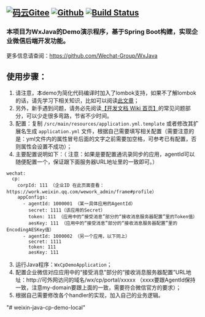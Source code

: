 [![码云Gitee](https://gitee.com/binary/weixin-java-cp-demo/badge/star.svg?theme=blue)](https://gitee.com/binary/weixin-java-cp-demo)
[![Github](http://github-svg-buttons.herokuapp.com/star.svg?user=binarywang&repo=weixin-java-cp-demo&style=flat&background=1081C1)](https://github.com/binarywang/weixin-java-cp-demo)
[![Build Status](https://travis-ci.org/binarywang/weixin-java-cp-demo.svg?branch=master)](https://travis-ci.org/binarywang/weixin-java-cp-demo)
-----------------------

### 本项目为WxJava的Demo演示程序，基于Spring Boot构建，实现企业微信后端开发功能。
更多信息请查阅：https://github.com/Wechat-Group/WxJava

## 使用步骤：
1. 请注意，本demo为简化代码编译时加入了lombok支持，如果不了解lombok的话，请先学习下相关知识，比如可以阅读[此文章](https://mp.weixin.qq.com/s/cUc-bUcprycADfNepnSwZQ)；
1. 另外，新手遇到问题，请务必先阅读[【开发文档 Wiki 首页】](https://github.com/Wechat-Group/WxJava/wiki)的常见问题部分，可以少走很多弯路，节省不少时间。
1. 配置：复制 `/src/main/resources/application.yml.template` 或者修改其扩展名生成 `application.yml` 文件，根据自己需要填写相关配置（需要注意的是：yml文件内的属性冒号后面的文字之前需要加空格，可参考已有配置，否则属性会设置不成功）；
2. 主要配置说明如下：（	注意：如果是要配置通讯录同步的应用，agentId可以随便配置一个，保证跟下面服务器URL地址里的一致即可。）
```
wechat:
  cp:
    corpId: 111 （企业ID 在此页面查看：https://work.weixin.qq.com/wework_admin/frame#profile）
    appConfigs:
      - agentId: 1000001 （某一具体应用的AgentId）
        secret: 1111（该应用的Secret）
        token: 111 （应用中的“接受消息”部分的“接收消息服务器配置”里的Token值）
        aesKey: 111 （应用中的“接受消息”部分的“接收消息服务器配置”里的EncodingAESKey值）
      - agentId: 1000002 （另一个应用，以下同上）
        secret: 1111
        token: 111
        aesKey: 111
```
3. 运行Java程序：`WxCpDemoApplication`；
4. 配置企业微信对应应用中的“接受消息”部分的“接收消息服务器配置”URL地址：http://可外网访问的域名/wx/cp/portal/xxxxx （xxxx要跟AgentId保持一致，注意my-domain要跟上面的一致，需要符合微信官方的要求）；
6. 根据自己需要修改各个handler的实现，加入自己的业务逻辑。
	
"# weixin-java-cp-demo-local" 
